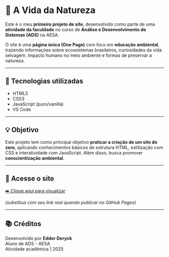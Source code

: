 # 🌿 A Vida da Natureza

Este é o meu **primeiro projeto de site**, desenvolvido como parte de uma **atividade da faculdade** no curso de **Análise e Desenvolvimento de Sistemas (ADS)** na AESA.  

O site é uma **página única (One Page)** com foco em **educação ambiental**, trazendo informações sobre ecossistemas brasileiros, curiosidades da vida selvagem, impacto humano no meio ambiente e formas de preservar a natureza.

---

## 🚀 Tecnologias utilizadas

- HTML5  
- CSS3  
- JavaScript (puro/vanilla)  
- VS Code

---

## 💡 Objetivo

Este projeto tem como principal objetivo **praticar a criação de um site do zero**, aplicando conhecimentos básicos de estrutura HTML, estilização com CSS e interatividade com JavaScript. Além disso, busca promover **conscientização ambiental**.

---

## 🔗 Acesse o site

[➡️ Clique aqui para visualizar](https://seu-usuario.github.io/vida-da-natureza)

_(substitua com seu link real quando publicar no GitHub Pages)_

---

## 📚 Créditos

Desenvolvido por **Edder Deryck**  
Aluno de ADS - AESA  
Atividade acadêmica | 2025

